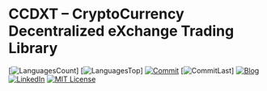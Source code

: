# CCDXT – CryptoCurrency Decentralized eXchange Trading Library

<!-- PROJECT SHIELDS -->
[![LanguagesCount][languagesCount-shield]]
[![LanguagesTop][languagesTop-shield]]
[![Commit][commit-shield]][commit-url]
[![CommitLast][commitLast-shield]]
[![Blog][blog-shield]][blog-url]
[![LinkedIn][linkedin-shield]][linkedin-url]
[![MIT License][license-shield]][license-url]


<!-- MARKDOWN LINKS & IMAGES -->
[languagesCount-shield]: https://img.shields.io/github/languages/count/MunSunouk/ccbxt
[languagesTop-shield]: https://img.shields.io/github/languages/top/MunSunouk/ccbxt

[commit-shield]: https://img.shields.io/github/commit-activity/w/MunSunouk/ccbxt
[commit-url]: https://github.com/MunSunouk/ccbxt/graphs/commit-activity

[commitLast-shield]: https://img.shields.io/github/last-commit/MunSunouk/ccbxt

[blog-shield]: https://img.shields.io/badge/-Blog-000000?style=for-the-badge&logo=Tistory&&logoColor=black
[blog-url]: https://baobao.tistory.com/

[linkedin-shield]: https://img.shields.io/badge/-LinkedIn-0A66C2?style=for-the-badge&logo=linkedin&logoColor=white
[linkedin-url]: https://www.linkedin.com/in/%EC%84%A0%EC%9A%B1-%EB%AC%B8-854b5219a/

[license-shield]: https://img.shields.io/github/license/MunSunouk/ccbxt?style=for-the-badge
[license-url]: https://github.com/MunSunouk/ccbxt/master/LICENSE.txt
